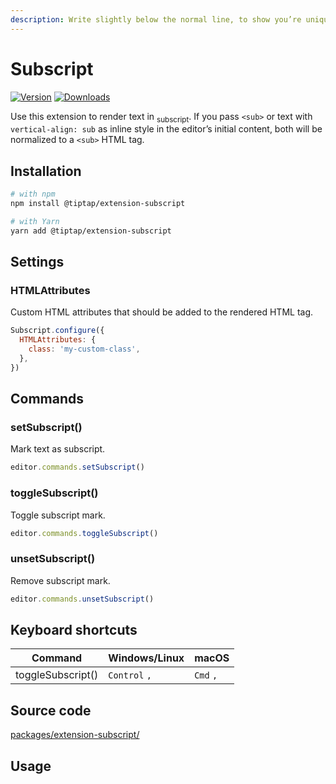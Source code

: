 ```yaml
---
description: Write slightly below the normal line, to show you’re unique.
---
```


# Subscript
[![Version](https://img.shields.io/npm/v/@tiptap/extension-subscript.svg?label=version)](https://www.npmjs.com/package/@tiptap/extension-subscript)
[![Downloads](https://img.shields.io/npm/dm/@tiptap/extension-subscript.svg)](https://npmcharts.com/compare/@tiptap/extension-subscript?minimal=true)

Use this extension to render text in <sub>subscript</sub>. If you pass `<sub>` or text with `vertical-align: sub` as inline style in the editor’s initial content, both will be normalized to a `<sub>` HTML tag.

## Installation
```bash
# with npm
npm install @tiptap/extension-subscript

# with Yarn
yarn add @tiptap/extension-subscript
```

## Settings

### HTMLAttributes
Custom HTML attributes that should be added to the rendered HTML tag.

```js
Subscript.configure({
  HTMLAttributes: {
    class: 'my-custom-class',
  },
})
```

## Commands

### setSubscript()
Mark text as subscript.

```js
editor.commands.setSubscript()
```

### toggleSubscript()
Toggle subscript mark.

```js
editor.commands.toggleSubscript()
```

### unsetSubscript()
Remove subscript mark.

```js
editor.commands.unsetSubscript()
```

## Keyboard shortcuts
| Command           | Windows/Linux      | macOS          |
| ----------------- | ------------------ | -------------- |
| toggleSubscript() | `Control`&nbsp;`,` | `Cmd`&nbsp;`,` |

## Source code
[packages/extension-subscript/](https://github.com/ueberdosis/tiptap/blob/main/packages/extension-subscript/)

## Usage
<tiptap-demo name="Marks/Subscript"></tiptap-demo>
